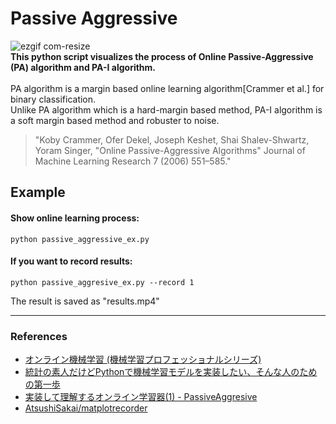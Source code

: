 # Passive Aggressive
![ezgif com-resize](https://user-images.githubusercontent.com/26996041/39611189-d019a09c-4f90-11e8-853c-75d6ef24bc02.gif)  
**This python script visualizes the process of Online Passive-Aggressive (PA) algorithm and PA-Ⅰ algorithm.**
</br>   
PA algorithm is a margin based online learning algorithm[Crammer et al.] for binary classification.  
Unlike PA algorithm which is a hard-margin based method, PA-Ⅰ algorithm is a soft margin based method and robuster to noise.

>"Koby Crammer, Ofer Dekel, Joseph Keshet, Shai Shalev-Shwartz, Yoram Singer, "Online Passive-Aggressive Algorithms" Journal of Machine Learning Research 7 (2006) 551–585."



## Example
#### Show online learning process:
```
python passive_aggressive_ex.py
```


#### If you want to record results:
```
python passive_aggresive_ex.py --record 1
```
The result is saved as "results.mp4"

---

### References
- [オンライン機械学習 (機械学習プロフェッショナルシリーズ)](https://www.kspub.co.jp/book/detail/1529038.html)
- [統計の素人だけどPythonで機械学習モデルを実装したい、そんな人のための第一歩](https://qiita.com/hik0107/items/9b6e1e989f4eaefdc31d)
- [実装して理解するオンライン学習器(1) - PassiveAggresive](http://smrmkt.hatenablog.jp/entry/2014/10/13/124757)
- [AtsushiSakai/matplotrecorder](https://github.com/AtsushiSakai/matplotrecorder)
